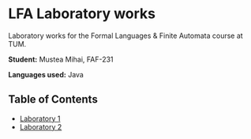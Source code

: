 # LFA Laboratory works

Laboratory works for the Formal Languages & Finite Automata course at TUM.

**Student:** Mustea Mihai, FAF-231

**Languages used:** Java

## Table of Contents

- [Laboratory 1](https://github.com/MihaiM1209/LFA/blob/main/src/main/java/org/example/Lab1/Lab1ReadME.md)
- [Laboratory 2](https://github.com/MihaiM1209/LFA/blob/main/src/main/java/org/example/Lab2/Lab2ReadME.md)
